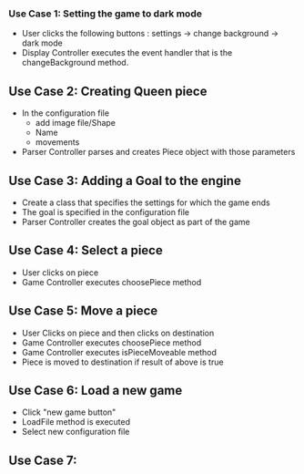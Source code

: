 ### Use Case 1:  Setting the game to dark mode

* User clicks the following buttons : settings -> change background -> dark mode
* Display Controller executes the event handler that is the changeBackground method. 

## Use Case 2: Creating Queen piece

* In the configuration file
    * add image file/Shape 
    * Name
    * movements
* Parser Controller parses and creates Piece object with those parameters

## Use Case 3: Adding a Goal to the engine
* Create a class that specifies the settings for which the game ends
* The goal is specified in the configuration file
* Parser Controller creates the goal object as part of the game 

## Use Case 4: Select a piece
* User clicks on piece
* Game Controller executes choosePiece method

## Use Case 5: Move a piece
* User Clicks on piece and then clicks on destination
* Game Controller executes choosePiece method
* Game Controller executes isPieceMoveable method
* Piece is moved to destination if result of above is true

## Use Case 6: Load a new game
* Click "new game button"
* LoadFile method is executed
* Select new configuration file

## Use Case 7: 



